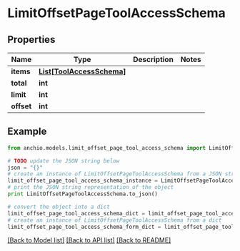 # LimitOffsetPageToolAccessSchema


## Properties

Name | Type | Description | Notes
------------ | ------------- | ------------- | -------------
**items** | [**List[ToolAccessSchema]**](ToolAccessSchema.md) |  | 
**total** | **int** |  | 
**limit** | **int** |  | 
**offset** | **int** |  | 

## Example

```python
from anchio.models.limit_offset_page_tool_access_schema import LimitOffsetPageToolAccessSchema

# TODO update the JSON string below
json = "{}"
# create an instance of LimitOffsetPageToolAccessSchema from a JSON string
limit_offset_page_tool_access_schema_instance = LimitOffsetPageToolAccessSchema.from_json(json)
# print the JSON string representation of the object
print LimitOffsetPageToolAccessSchema.to_json()

# convert the object into a dict
limit_offset_page_tool_access_schema_dict = limit_offset_page_tool_access_schema_instance.to_dict()
# create an instance of LimitOffsetPageToolAccessSchema from a dict
limit_offset_page_tool_access_schema_form_dict = limit_offset_page_tool_access_schema.from_dict(limit_offset_page_tool_access_schema_dict)
```
[[Back to Model list]](../README.md#documentation-for-models) [[Back to API list]](../README.md#documentation-for-api-endpoints) [[Back to README]](../README.md)


